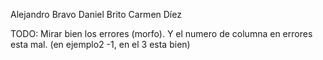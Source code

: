 Alejandro Bravo
Daniel Brito
Carmen Díez

TODO: Mirar bien los errores (morfo). Y el numero de columna en errores esta mal. (en ejemplo2 -1, en el 3 esta bien)
